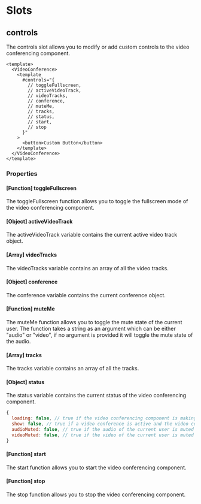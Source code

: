 # Slots

## controls

The controls slot allows you to modify or add custom controls to the video conferencing component.

```vue
<template>
  <VideoConference>
    <template
      #controls="{
        // toggleFullscreen,
        // activeVideoTrack,
        // videoTracks,
        // conference,
        // muteMe,
        // tracks,
        // status,
        // start,
        // stop
      }"
    >
      <button>Custom Button</button>
    </template>
  </VideoConference>
</template>
```

### Properties

#### **[Function]** toggleFullscreen

The toggleFullscreen function allows you to toggle the fullscreen mode of the video conferencing component.

#### **[Object]** activeVideoTrack

The activeVideoTrack variable contains the current active video track object.

#### **[Array]** videoTracks

The videoTracks variable contains an array of all the video tracks.

#### **[Object]** conference

The conference variable contains the current conference object.

#### **[Function]** muteMe

The muteMe function allows you to toggle the mute state of the current user.
The function takes a string as an argument which can be either "audio" or "video", if no argument is provided it will toggle the mute state of the audio.

#### **[Array]** tracks

The tracks variable contains an array of all the tracks.

#### **[Object]** status

The status variable contains the current status of the video conferencing component.

```js
{
  loading: false, // true if the video conferencing component is making a request to the server
  show: false, // true if a video conference is active and the video conferencing component is visible
  audioMuted: false, // true if the audio of the current user is muted
  videoMuted: false, // true if the video of the current user is muted
}
```

#### **[Function]** start

The start function allows you to start the video conferencing component.

#### **[Function]** stop

The stop function allows you to stop the video conferencing component.
